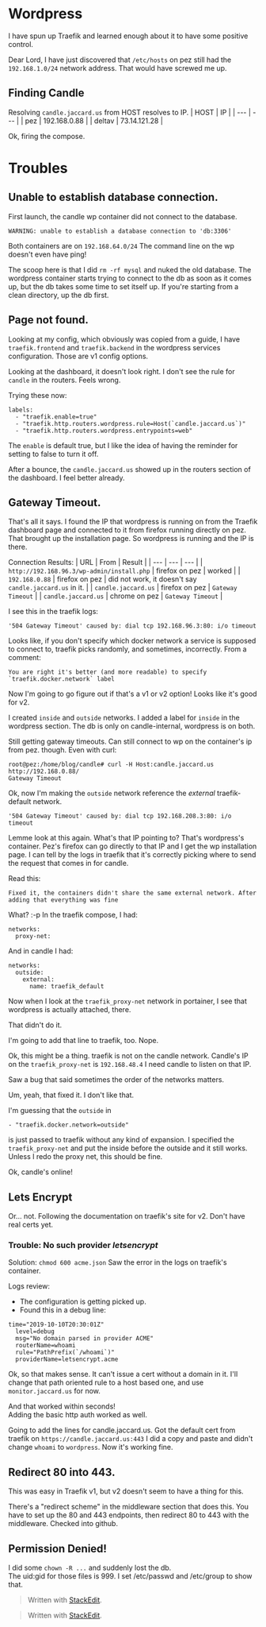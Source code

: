
# Wordpress
I have spun up Traefik and learned enough about it to have some positive control.

Dear Lord, I have just discovered that `/etc/hosts` on pez still had the `192.168.1.0/24` network address.  That would have screwed me up.

## Finding Candle
Resolving `candle.jaccard.us` from HOST resolves to IP.
| HOST | IP | 
| --- | --- |
| pez | 192.168.0.88 |
| deltav | 73.14.121.28 |

Ok, firing the compose.

# Troubles

## Unable to establish database connection.

First launch, the candle wp container did not connect to the database.
```
WARNING: unable to establish a database connection to 'db:3306'
```
Both containers are on `192.168.64.0/24`
The command line on the wp doesn't even have ping!

The scoop here is that I did `rm -rf mysql` and nuked the old database.  The wordpress container starts trying to connect to the db as soon as it comes up, but the db takes some time to set itself up.  If you're starting from a clean directory, up the db first.

## Page not found.
Looking at my config, which obviously was copied from a guide, I have `traefik.frontend` and `traefik.backend` in the wordpress services configuration.  Those are v1 config options.

Looking at the dashboard, it doesn't look right.  I don't see the rule for `candle` in the routers.  Feels wrong.

Trying these now:
```
labels:
  - "traefik.enable=true"
  - "traefik.http.routers.wordpress.rule=Host(`candle.jaccard.us`)"
  - "traefik.http.routers.wordpress.entrypoints=web"
```
The `enable` is default true, but I like the idea of having the reminder for setting to false to turn it off.

After a bounce, the `candle.jaccard.us` showed up in the routers section of the dashboard.  I feel better already.

## Gateway Timeout.
That's all it says.
I found the IP that wordpress is running on from the Traefik dashboard page and connected to it from firefox running directly on pez.  That brought up the installation page.  So wordpress is running and the IP is there.

Connection Results:
| URL | From | Result |
| --- | --- | --- |
| `http://192.168.96.3/wp-admin/install.php` | firefox on pez | worked |
| `192.168.0.88` | firefox on pez | did not work, it doesn't say `candle.jaccard.us` in it. |
| `candle.jaccard.us` | firefox on pez | `Gateway Timeout` |
| `candle.jaccard.us` | chrome on pez | `Gateway Timeout` |

I see this in the traefik logs:
```
'504 Gateway Timeout' caused by: dial tcp 192.168.96.3:80: i/o timeout
```
Looks like, if you don't specify which docker network a service is supposed to connect to, traefik picks randomly, and sometimes, incorrectly.  From a comment:
```
You are right it's better (and more readable) to specify `traefik.docker.network` label
```
Now I'm going to go figure out if that's a v1 or v2 option!  Looks like it's good for v2.

I created `inside` and `outside` networks.  I added a label for `inside` in the wordpress section.  The db is only on candle-internal, wordpress is on both.

Still getting gateway timeouts.  Can still connect to wp on the container's ip from pez. though.  Even with curl:
```
root@pez:/home/blog/candle# curl -H Host:candle.jaccard.us http://192.168.0.88/
Gateway Timeout
```
Ok, now I'm making the `outside` network reference the *external* traefik-default network.

```
'504 Gateway Timeout' caused by: dial tcp 192.168.208.3:80: i/o timeout
```
Lemme look at this again.  What's that IP pointing to?  That's wordpress's container.  Pez's firefox can go directly to that IP and I get the wp installation page.
I can tell by the logs in traefik that it's correctly picking where to send the request that comes in for candle.

Read this:
```
Fixed it, the containers didn't share the same external network. After adding that everything was fine
```
What?  :-p
In the traefik compose, I had:
```
networks:
  proxy-net:
```
And in candle I had:
```
networks:
  outside:
    external:
      name: traefik_default
```
Now when I look at the `traefik_proxy-net` network in portainer, I see that wordpress is actually attached, there.

That didn't do it.

I'm going to add that line to traefik, too.  Nope.

Ok, this might be a thing.  traefik is not on the candle network.  Candle's IP on the `traefik_proxy-net` is `192.168.48.4`  I need candle to listen on that IP.

Saw a bug that said sometimes the order of the networks matters.  

Um, yeah, that fixed it.  I don't like that.

I'm guessing that the `outside` in 
```
- "traefik.docker.network=outside"
```
is just passed to traefik without any kind of expansion. 
I specified the `traefik_proxy-net` and put the inside before the outside and it still works.  Unless I redo the proxy net, this should be fine.

Ok, candle's online!

## Lets Encrypt
Or... not.  Following the documentation on traefik's site for v2.  Don't have real certs yet.

### Trouble:  No such provider *letsencrypt*
Solution:  `chmod 600 acme.json`
Saw the error in the logs on traefik's container.

Logs review:  
* The configuration is getting picked up.
* Found this in a debug line:
```
time="2019-10-10T20:30:01Z" 
  level=debug 
  msg="No domain parsed in provider ACME" 
  routerName=whoami 
  rule="PathPrefix(`/whoami`)" 
  providerName=letsencrypt.acme
```
Ok, so that makes sense.  It can't issue a cert without a domain in it.
I'll change that path oriented rule to a host based one, and use `monitor.jaccard.us` for now.

And that worked within seconds!  
Adding the basic http auth worked as well.

Going to add the lines for candle.jaccard.us.
Got the default cert from traefik on `https://candle.jaccard.us:443`
I did a copy and paste and didn't change `whoami` to `wordpress`.
Now it's working fine.

## Redirect 80 into 443.
This was easy in Traefik v1, but v2 doesn't seem to have a thing for this.

There's a "redirect scheme" in the middleware section that does this.
You have to set up the 80 and 443 endpoints, then redirect 80 to 443 with the middleware.  Checked into github.

## Permission Denied!
I did some `chown -R ...` and suddenly lost the db.  
The uid:gid for those files is 999.  I set /etc/passwd and /etc/group to show that.

> Written with [StackEdit](https://stackedit.io/).

> Written with [StackEdit](https://stackedit.io/).
<!--stackedit_data:
eyJoaXN0b3J5IjpbLTIwMjUwNjIyMjRdfQ==
-->